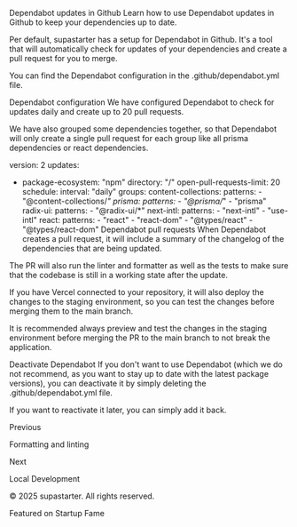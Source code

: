 Dependabot updates in Github
Learn how to use Dependabot updates in Github to keep your dependencies up to date.

Per default, supastarter has a setup for Dependabot in Github. It's a tool that will automatically check for updates of your dependencies and create a pull request for you to merge.

You can find the Dependabot configuration in the .github/dependabot.yml file.

Dependabot configuration
We have configured Dependabot to check for updates daily and create up to 20 pull requests.

We have also grouped some dependencies together, so that Dependabot will only create a single pull request for each group like all prisma dependencies or react dependencies.


version: 2
updates:
  - package-ecosystem: "npm"
    directory: "/"
    open-pull-requests-limit: 20
    schedule:
      interval: "daily"
    groups:
      content-collections:
        patterns:
          - "@content-collections/*"
      prisma:
        patterns:
          - "@prisma/*"
          - "prisma"
      radix-ui:
        patterns:
          - "@radix-ui/*"
      next-intl:
        patterns:
          - "next-intl"
          - "use-intl"
      react:
        patterns:
          - "react"
          - "react-dom"
          - "@types/react"
          - "@types/react-dom"
Dependabot pull requests
When Dependabot creates a pull request, it will include a summary of the changelog of the dependencies that are being updated.

The PR will also run the linter and formatter as well as the tests to make sure that the codebase is still in a working state after the update.

If you have Vercel connected to your repository, it will also deploy the changes to the staging environment, so you can test the changes before merging them to the main branch.

It is recommended always preview and test the changes in the staging environment before merging the PR to the main branch to not break the application.

Deactivate Dependabot
If you don't want to use Dependabot (which we do not recommend, as you want to stay up to date with the latest package versions), you can deactivate it by simply deleting the .github/dependabot.yml file.

If you want to reactivate it later, you can simply add it back.

Previous

Formatting and linting

Next

Local Development

© 2025 supastarter. All rights reserved.

Featured on Startup Fame



